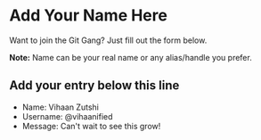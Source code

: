 # Add Your Name Here

Want to join the Git Gang? Just fill out the form below.

**Note:** Name can be your real name or any alias/handle you prefer.

## Add your entry below this line

- Name: Vihaan Zutshi
- Username: @vihaanified
- Message: Can't wait to see this grow!
